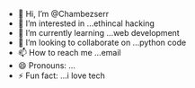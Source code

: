 - 👋 Hi, I’m @Chambezserr
- 👀 I’m interested in ...ethincal hacking
- 🌱 I’m currently learning ...web development
- 💞️ I’m looking to collaborate on ...python code
- 📫 How to reach me ...email
- 😄 Pronouns: ...
- ⚡ Fun fact: ...i love tech

<!---
Chambezserr/Chambezserr is a ✨ special ✨ repository because its `README.md` (this file) appears on your GitHub profile.
You can click the Preview link to take a look at your changes.
--->
